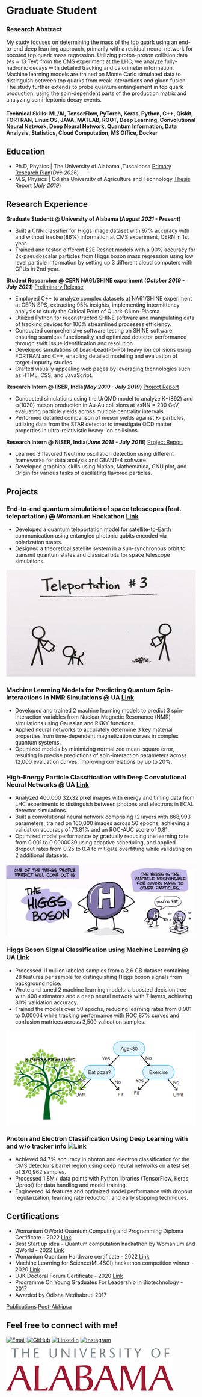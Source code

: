 # Graduate Student 


### Research Abstract 
My study focuses on determining the mass of the top quark using an end-to-end deep learning approach, primarily with a residual neural network for boosted top quark mass regression. Utilizing proton-proton collision data (√s = 13 TeV) from the CMS experiment at the LHC, we analyze fully-hadronic decays with detailed tracking and calorimeter information. Machine learning models are trained on Monte Carlo simulated data to distinguish between top quarks from weak interactions and gluon fusion. The study further extends to probe quantum entanglement in top quark production, using the spin-dependent parts of the production matrix and analyzing semi-leptonic decay events.

#### Technical Skills: ML/AI, TensorFlow, PyTorch, Keras, Python, C++, Qiskit, FORTRAN, Linux OS, JAVA, MATLAB, ROOT, Deep Learning, Convolutional Neural Network, Deep Neural Network, Quantum Information, Data Analysis, Statistics, Cloud Computation, MS Office, Docker

## Education
- Ph.D, Physics | The University of Alabama ,Tuscaloosa [Primary Research Plan](https://drive.google.com/file/d/1RRsIO2vIhgnPeQgKDPnwEc92JminMqJU/view?usp=sharing)(_Dec 2026_)			
- M.S, Physics	| Odisha University of Agriculture and Technology [Thesis Report](https://drive.google.com/file/d/1H5xK6hwNT2X3dFbX-xBKyLf0fzAcHjFq/view?usp=sharing) (_July 2019_)	 			        		

## Research Experience 
**Graduate Studentt @ University of Alabama (_August 2021 - Present_)** 
- Built a CNN classifier for Higgs image dataset with 97% accuracy with and without tracker(86%) information at CMS experiment, CERN in 1st year.
- Trained and tested different E2E Resnet models with a 90% accuracy for 2x-pseudoscalar particles from Higgs boson mass regression using low level particle information by setting up 3 different cloud computers with GPUs in 2nd year.
  
**Student Researcher @ CERN NA61/SHINE experiment (_October 2019 - July 2021_)** [Preliminary Release](https://indico.cern.ch/event/1048050/contributions/4403020/attachments/2261228/3840950/Collab_Release_Abhipsa(1).pdf)
- Employed C++ to analyze complex datasets at NA61/SHINE experiment at CERN SPS, extracting 95% insights, implementing intermittency analysis to study the Critical Point of Quark-Gluon-Plasma.
- Utilized Python for reconstructed SHINE software and manipulating data of tracking devices for 100% streamlined processes efficiency.
- Conducted comprehensive software testing on SHINE software, ensuring seamless functionality and optimized detector performance through swift issue identification and resolution.
- Developed simulations of Lead-Lead(Pb-Pb) heavy ion collisions using FORTRAN and C++, enabling detailed modeling and evaluation of target-impurity studies.
- Crafted visually appealing web pages by leveraging technologies such as HTML, CSS, and JavaScript.

**Research Intern @ IISER, India(_May 2019 - July 2019_)** [Project Report](https://drive.google.com/file/d/0B-xQ8sSxBLknZzEzMUxsb1JicksxbFh2WVBPUThxS0dScEtz/view?usp=sharing&resourcekey=0-opaBP2Dh5jMFLs-_yahnYw)
- Conducted simulations using the UrQMD model to analyze K*(892) and φ(1020) meson production in Au-Au collisions at √sNN = 200 GeV, evaluating particle yields across multiple centrality intervals.
- Performed detailed comparison of meson yields against K- particles, utilizing data from the STAR detector to investigate QCD matter properties in ultra-relativistic heavy-ion collisions.

**Research Intern @ NISER, India(_June 2018 - July 2018_)** [Project Report](https://drive.google.com/file/d/0B-xQ8sSxBLknQ0dmNmlzN1dUOUllaXFLZEVRSV91aVVvcmVB/view?usp=sharing&resourcekey=0-_gURPnwVPOKg7uKtcuqogg)
- Learned 3 flavored Neutrino oscillation detection using different frameworks for data analysis and GEANT-4 software.
- Developed graphical skills using Matlab, Mathematica, GNU plot, and Origin for various tasks of oscillating flavored particles.

## Projects
### End-to-end quantum simulation of space telescopes (feat. teleportation) @ Womanium Hackathon [Link](https://github.com/aviiacharya/Predict-the-orbit-of-the-James-Webb-space-telescope-with-a-quantum-algorithm---Herman-Kolden)
- Developed a quantum teleportation model for satellite-to-Earth communication using entangled photonic qubits encoded via polarization states.
- Designed a theoretical satellite system in a sun-synchronous orbit to transmit quantum states and classical bits for space telescope simulations.

![Quantum Teleportation](/assets/1489615804-teleportation.gif) 

### Machine Learning Models for Predicting Quantum Spin-Interactions in NMR Simulations @ UA [Link](https://github.com/aviiacharya/Machine-Learning-Models-for-Predicting-Quantum-Spin-Interactions-in-NMR-Simulations)
- Developed and trained 2 machine learning models to predict 3 spin-interaction variables from Nuclear Magnetic Resonance (NMR) simulations using Gaussian and RKKY functions.
- Applied neural networks to accurately determine 3 key material properties from time-dependent magnetization curves in complex quantum systems.
- Optimized models by minimizing normalized mean-square error, resulting in precise predictions of spin-interaction parameters across 12,000 evaluation curves, improving correlations by up to 20%.

### High-Energy Particle Classification with Deep Convolutional Neural Networks @ UA [Link](https://github.com/aviiacharya/High-Energy-Particle-Classification-with-Deep-Convolutional-Neural-Networks)
- Analyzed 400,000 32x32 pixel images with energy and timing data from LHC experiments to distinguish between photons and electrons in ECAL detector simulations.
- Built a convolutional neural network comprising 12 layers with 868,993 parameters, trained on 160,000 images across 50 epochs, achieving a validation accuracy of 73.81% and an ROC-AUC score of 0.81.
- Optimized model performance by gradually reducing the learning rate from 0.001 to 0.0000039 using adaptive scheduling, and applied dropout rates from 0.25 to 0.4 to mitigate overfitting while validating on 2 additional datasets.

![Higss boson gives mass to particles](/assets/higgs.png) 

### Higgs Boson Signal Classification using Machine Learning @ UA [Link](https://github.com/aviiacharya/Higgs-Boson-Signal-Classification-using-Machine-Learning)
- Processed 11 million labeled samples from a 2.6 GB dataset containing 28 features per sample for distinguishing Higgs boson signals from background noise.
- Wrote and tuned 2 machine learning models: a boosted decision tree with 400 estimators and a deep neural network with 7 layers, achieving 80% validation accuracy.
- Trained the models over 50 epochs, reducing learning rates from 0.001 to 0.00004 while tracking performance with ROC 87% curves and confusion matrices across 3,500 validation samples.

![Decision Tree](/assets/tree.png)

### Photon and Electron Classification Using Deep Learning with and w/o tracker info ![Link](https://github.com/aviiacharya/Electron-and-Photon-classification-using-NNs-with-and-without-detector-tracker-info)
- Achieved 94.7% accuracy in photon and electron classification for the CMS detector's barrel region using deep neural networks on a test set of 370,962 samples.
- Processed 1.8M+ data points with Python libraries (TensorFlow, Keras, Uproot) for data handling and model training.
- Engineered 14 features and optimized model performance with dropout regularization, learning rate reduction, and early stopping techniques.

## Certifications
- Womanium QWorld Quantum Computing and Programming Diploma Certificate - 2022 [Link](https://drive.google.com/file/d/1DDVGa6TxbmjDut8Uch_jPUrhfRNx-uR3/view?usp=sharing)
- Best Start up idea - Quantum computation hackathon by Womanium and QWorld - 2022 [Link](https://drive.google.com/file/d/13fbQHcNHYj0iyE_Wb-hJT7Wt0q_lj4CZ/view?usp=sharing)
- Womanium Quantum Hardware certificate - 2022 [Link](https://drive.google.com/file/d/15695rNpmPpkebyJjMkrLu8QKu3ZIm6JL/view?usp=sharing)
- Machine Learning for Science(ML4SCI) hackathon competition winner - 2020 [Link](https://drive.google.com/file/d/12taMjlAhCvEpNNfQnwwI-rZ3mCw-akFe/view?usp=sharing)
- UJK Doctoral Forum Certificate - 2020 [Link](https://drive.google.com/file/d/1XoSNkWyYxhJqhaW2YJkfQ0106s8NEXEl/view?usp=sharing)
- Programme On Young Graduates For Leadership In Biotechnology - 2017 
- Awarded by Odisha Medhabruti 2017 

[Publications](https://www.researchgate.net/profile/Abhipsa-Acharya)
[Poet-Abhipsa](https://medium.com/@abhipsa_acharya)

## Feel free to connect with me!

[![Email](https://img.shields.io/badge/Email-D14836?style=flat-square&logo=gmail&logoColor=white)](mailto:aacharya1@crimson.ua.edu)
[![GitHub](https://img.shields.io/badge/GitHub-100000?style=flat-square&logo=github&logoColor=white)](https://github.com/aviiacharya)
[![LinkedIn](https://img.shields.io/badge/LinkedIn-0077B5?style=for-the-badge&logo=linkedin&logoColor=white)](https://www.linkedin.com/in/abhipsa-acharya-1abba71a4/)
[![Instagram](https://img.shields.io/badge/Instagram-E4405F?style=flat-square&logo=instagram&logoColor=white)](https://www.instagram.com/travel_with_abhipsa/)


![University of Alabama](/UALOGO.png) 





